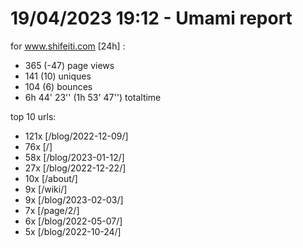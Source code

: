 # 19/04/2023 19:12 - Umami report
for www.shifeiti.com [24h] :

 - 365 (-47) page views
 - 141 (10) uniques
 - 104 (6) bounces
 - 6h 44' 23'' (1h 53' 47'') totaltime


top 10 urls:
 - 121x [/blog/2022-12-09/]
 - 76x [/]
 - 58x [/blog/2023-01-12/]
 - 27x [/blog/2022-12-22/]
 - 10x [/about/]
 - 9x [/wiki/]
 - 9x [/blog/2023-02-03/]
 - 7x [/page/2/]
 - 6x [/blog/2022-05-07/]
 - 5x [/blog/2022-10-24/]



